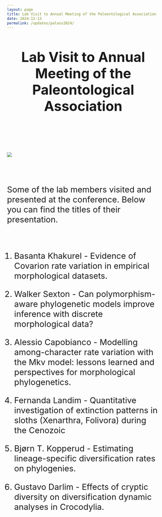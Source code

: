 ```yaml
---
layout: page
title: Lab Visit to Annual Meeting of the Paleontological Association
date: 2024-12-13
permalink: /updates/palass2024/
---
```

<header class="page-header">
  <h2 class="page-title">Lab Visit to Annual Meeting of the Paleontological Association</h2>
  <br>
</header>

<style>
  .page-header h2.page-title {
    font-size: 2.8rem;
  }

  .centerimage {
    display: block;
    margin: 0 auto;
    max-width: 100%;
  }

  p, ul, li {
    font-size: 1.7rem;
  }

  br {
    line-height: 2rem;
  }
</style>

<img class="centerimage" src="/assets/images/PalAss_Picture.jpg">

<br><br>
Some of the lab members visited and presented at the conference.
Below you can find the titles of their presentation.

<br>

1. Basanta Khakurel -
Evidence of Covarion rate variation in empirical morphological datasets.

2. Walker Sexton -
Can polymorphism-aware phylogenetic models improve inference with discrete morphological data?

3. Alessio Capobianco -
Modelling among-character rate variation with the Mkv model: lessons learned and perspectives for morphological phylogenetics.

4. Fernanda Landim -
Quantitative investigation of extinction patterns in sloths (Xenarthra, Folivora) during the Cenozoic

5. Bjørn T. Kopperud -
Estimating lineage-specific diversification rates on phylogenies.

6. Gustavo Darlim -
Effects of cryptic diversity on diversification dynamic analyses in Crocodylia.
